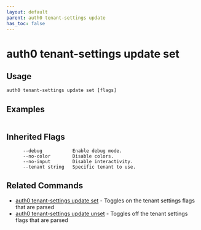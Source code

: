 ```yaml
---
layout: default
parent: auth0 tenant-settings update
has_toc: false
---
```

# auth0 tenant-settings update set



## Usage
```
auth0 tenant-settings update set [flags]
```

## Examples

```

```




## Inherited Flags

```
      --debug           Enable debug mode.
      --no-color        Disable colors.
      --no-input        Disable interactivity.
      --tenant string   Specific tenant to use.
```


## Related Commands

- [auth0 tenant-settings update set](auth0_tenant-settings_update_set.md) - Toggles on the tenant settings flags that are parsed
- [auth0 tenant-settings update unset](auth0_tenant-settings_update_unset.md) - Toggles off the tenant settings flags that are parsed


